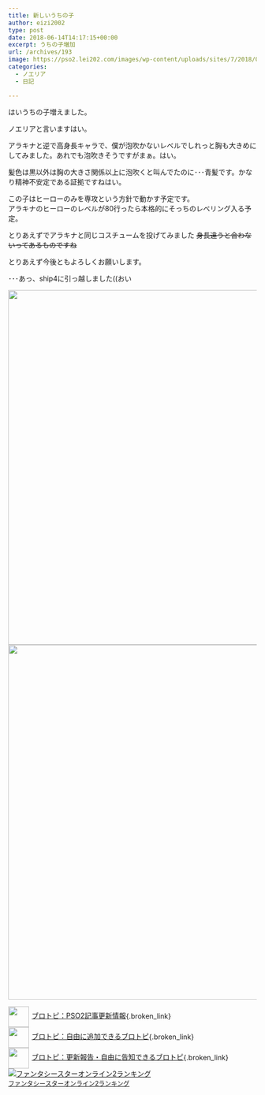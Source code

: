 ```yaml
---
title: 新しいうちの子
author: eizi2002
type: post
date: 2018-06-14T14:17:15+00:00
excerpt: うちの子増加
url: /archives/193
image: https://pso2.lei202.com/images/wp-content/uploads/sites/7/2018/06/pso20180614_224405_000.png
categories:
  - ノエリア
  - 日記

---
```

はいうちの子増えました。

ノエリアと言いますはい。

アラキナと逆で高身長キャラで、僕が泡吹かないレベルでしれっと胸も大きめにしてみました。あれでも泡吹きそうですがまぁ。はい。

髪色は黒以外は胸の大きさ関係以上に泡吹くと叫んでたのに･･･青髪です。かなり精神不安定である証拠ですねはい。

この子はヒーローのみを専攻という方針で動かす予定です。  
アラキナのヒーローのレベルが80行ったら本格的にそっちのレベリング入る予定。

とりあえずでアラキナと同じコスチュームを投げてみました <del>身長違うと合わないってあるものですね</del>

とりあえず今後ともよろしくお願いします。

･･･あっ、ship4に引っ越しました((おい

<img loading="lazy" class="alignnone wp-image-195 size-full" src="https://pso2.lei202.com/images/wp-content/uploads/sites/7/2018/06/pso20180614_224405_000.png" alt="" width="1280" height="720" srcset="https://pso2.lei202.com/images/wp-content/uploads/sites/7/2018/06/pso20180614_224405_000.png 1280w, https://pso2.lei202.com/images/wp-content/uploads/sites/7/2018/06/pso20180614_224405_000-300x169.png 300w, https://pso2.lei202.com/images/wp-content/uploads/sites/7/2018/06/pso20180614_224405_000-768x432.png 768w, https://pso2.lei202.com/images/wp-content/uploads/sites/7/2018/06/pso20180614_224405_000-1024x576.png 1024w" sizes="(max-width: 1280px) 100vw, 1280px" /><img loading="lazy" class="alignnone wp-image-196 size-full" src="https://pso2.lei202.com/images/wp-content/uploads/sites/7/2018/06/pso20180614_224427_001.png" alt="" width="1280" height="720" srcset="https://pso2.lei202.com/images/wp-content/uploads/sites/7/2018/06/pso20180614_224427_001.png 1280w, https://pso2.lei202.com/images/wp-content/uploads/sites/7/2018/06/pso20180614_224427_001-300x169.png 300w, https://pso2.lei202.com/images/wp-content/uploads/sites/7/2018/06/pso20180614_224427_001-768x432.png 768w, https://pso2.lei202.com/images/wp-content/uploads/sites/7/2018/06/pso20180614_224427_001-1024x576.png 1024w" sizes="(max-width: 1280px) 100vw, 1280px" /> 

[<img style="width: 3em !important; height: 3em !important; vertical-align: middle; margin-right: .4em;" src="https://blogcircle.jp/thumb/commu/163/1" />ブロトピ：PSO2記事更新情報][1]{.broken_link}  
[<img style="width: 3em !important; height: 3em !important; vertical-align: middle; margin-right: .4em;" src="https://blogcircle.jp/thumb/commu/583/3" />ブロトピ：自由に追加できるブロトピ][2]{.broken_link}  
[<img style="width: 3em !important; height: 3em !important; vertical-align: middle; margin-right: .4em;" src="https://blogcircle.jp/thumb/commu/677/2" />ブロトピ：更新報告・自由に告知できるブロトピ][3]{.broken_link}  
<a href="//blog.with2.net/link/?1901224:2510" target="_blank" rel="noopener"><img title="ファンタシースターオンライン2ランキング" src="https://blog.with2.net/img/banner/c/banner_1/br_c_2510_1.gif" /></a>  
<a style="font-size: 0.9em;" href="//blog.with2.net/link/?1901224:2510" target="_blank" rel="noopener">ファンタシースターオンライン2ランキング</a>

 [1]: https://blogcircle.jp/commu/163/topic/2
 [2]: https://blogcircle.jp/commu/583/topic/6
 [3]: https://blogcircle.jp/commu/677/topic/3